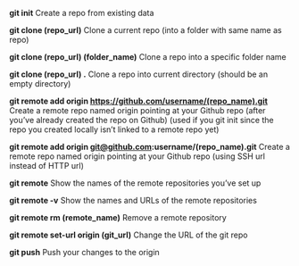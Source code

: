 **git init**
Create a repo from existing data

**git clone (repo_url)**
Clone a current repo (into a folder with same name as repo)

**git clone (repo_url) (folder_name)**
Clone a repo into a specific folder name

**git clone (repo_url) .**
Clone a repo into current directory (should be an empty directory)

**git remote add origin https://github.com/username/(repo_name).git**
Create a remote repo named origin pointing at your Github repo (after you’ve already created the repo on Github) (used if you git init since the repo you created locally isn’t linked to a remote repo yet)

**git remote add origin git@github.com:username/(repo_name).git**
Create a remote repo named origin pointing at your Github repo (using SSH url instead of HTTP url)

**git remote**
Show the names of the remote repositories you’ve set up

**git remote -v**
Show the names and URLs of the remote repositories

**git remote rm (remote_name)**
Remove a remote repository

**git remote set-url origin (git_url)**
Change the URL of the git repo

**git push**
Push your changes to the origin
